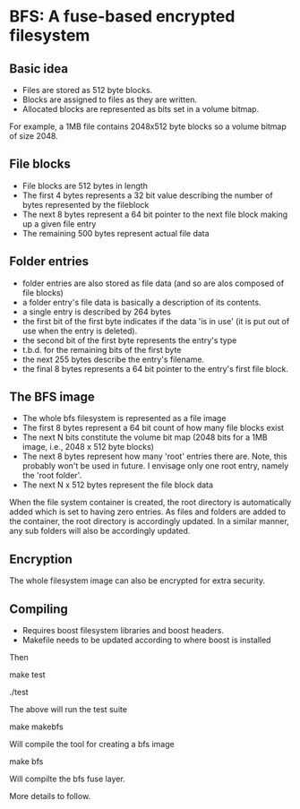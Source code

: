 BFS: A fuse-based encrypted filesystem
======================================

Basic idea
----------

- Files are stored as 512 byte blocks. 
- Blocks are assigned to files as they are written. 
- Allocated blocks are represented as bits set in a volume bitmap.

For example, a 1MB file contains 2048x512 byte blocks so a volume bitmap
of size 2048.

File blocks
-----------

- File blocks are 512 bytes in length
- The first 4 bytes represents a 32 bit value describing the number of bytes represented by the fileblock
- The next 8 bytes represent a 64 bit pointer to the next file block making up a given file entry
- The remaining 500 bytes represent actual file data

Folder entries
--------------

- folder entries are also stored as file data (and so are alos composed of file blocks)
- a folder entry's file data is basically a description of its contents. 
- a single entry is described by 264 bytes
- the first bit of the first byte indicates if the data 'is in use' (it is put out of use when the entry is deleted).
- the second bit of the first byte represents the entry's type 
- t.b.d. for the remaining bits of the first byte 
- the next 255 bytes describe the entry's filename. 
- the final 8 bytes represents a 64 bit pointer to the entry's first file block.

The BFS image
-------------

- The whole bfs filesystem is represented as a file image
- The first 8 bytes represent a 64 bit count of how many file blocks exist
- The next N bits constitute the volume bit map (2048 bits for a 1MB image, i.e., 2048 x 512 byte blocks)
- The next 8 bytes represent how many 'root' entries there are. Note, this probably won't be used in future.
I envisage only one root entry, namely the 'root folder'.
- The next N x 512 bytes represent the file block data

When the file system container is created, the root directory is automatically
added which is set to having zero entries. As files and folders are added to
the container, the root directory is accordingly updated. In a similar
manner, any sub folders will also be accordingly updated.

Encryption
----------

The whole filesystem image can also be encrypted for extra security. 

Compiling
---------

- Requires boost filesystem libraries and boost headers.
- Makefile needs to be updated according to where boost is installed

Then

make test 

./test

The above will run the test suite

make makebfs

Will compile the tool for creating a bfs image

make bfs

Will compilte the bfs fuse layer.

More details to follow.

